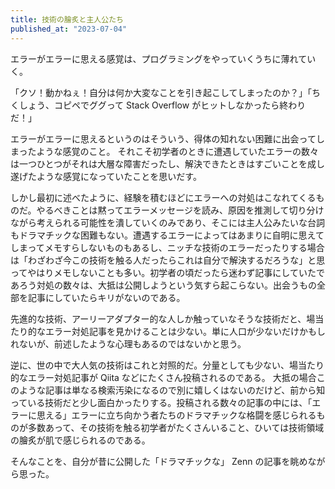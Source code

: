 ```yaml
---
title: 技術の膾炙と主人公たち
published_at: "2023-07-04"
---
```


エラーがエラーに思える感覚は、プログラミングをやっていくうちに薄れていく。

「クソ！動かねぇ！自分は何か大変なことを引き起こしてしまったのか？」「ちくしょう、コピペでググって Stack Overflow がヒットしなかったら終わりだ！」

エラーがエラーに思えるというのはそういう、得体の知れない困難に出会ってしまったような感覚のこと。 それこそ初学者のときに遭遇していたエラーの数々は一つひとつがそれは大層な障害だったし、解決できたときはすごいことを成し遂げたような感覚になっていたことを思いだす。

しかし最初に述べたように、経験を積むほどにエラーへの対処はこなれてくるものだ。やるべきことは黙ってエラーメッセージを読み、原因を推測して切り分けながら考えられる可能性を潰していくのみであり、そこには主人公みたいな台詞もドラマチックな困難もない。遭遇するエラーによってはあまりに自明に思えてしまってメモすらしないものもあるし、ニッチな技術のエラーだったりする場合は「わざわざ今この技術を触る人だったらこれは自分で解決するだろうな」と思ってやはりメモしないことも多い。初学者の頃だったら迷わず記事にしていたであろう対処の数々は、大抵は公開しようという気すら起こらない。出会うもの全部を記事にしていたらキリがないのである。

先進的な技術、アーリーアダプター的な人しか触っていなそうな技術だと、場当たり的なエラー対処記事を見かけることは少ない。単に人口が少ないだけかもしれないが、前述したような心理もあるのではないかと思う。

逆に、世の中で大人気の技術はこれと対照的だ。分量としても少ない、場当たり的なエラー対処記事が Qiita などにたくさん投稿されるのである。 大抵の場合このような記事は単なる検索汚染になるので別に嬉しくはないのだけど、前から知っている技術だと少し面白かったりする。投稿される数々の記事の中には、「エラーに思える」エラーに立ち向かう者たちのドラマチックな格闘を感じられるものが多数あって、その技術を触る初学者がたくさんいること、ひいては技術領域の膾炙が肌で感じられるのである。

そんなことを、自分が昔に公開した「ドラマチックな」 Zenn の記事を眺めながら思った。

